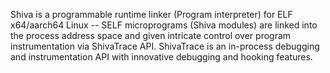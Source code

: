 Shiva is a programmable runtime linker (Program interpreter) for ELF x64/aarch64 Linux -- 
SELF microprograms (Shiva modules) are linked into the process address space and given 
intricate control over program instrumentation via ShivaTrace API. ShivaTrace is an in-process debugging
and instrumentation API with innovative debugging and hooking features.
